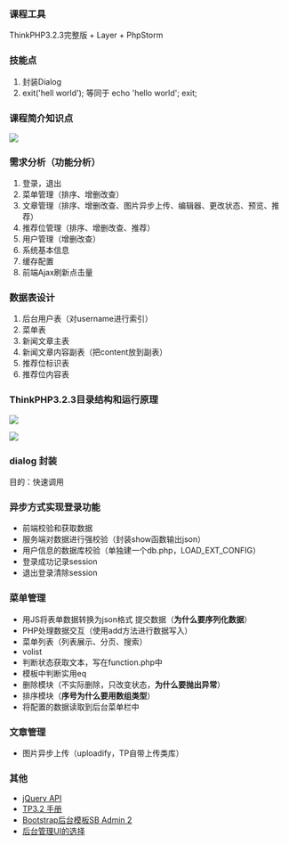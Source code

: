 ### 课程工具
ThinkPHP3.2.3完整版 + Layer + PhpStorm

### 技能点
1. 封装Dialog
2. exit('hell world'); 等同于 echo 'hello world'; exit;

### 课程简介知识点

![](http://oc6to49ug.bkt.clouddn.com/8811546e31d9a569f698a940b675ba9f.png)

### 需求分析（功能分析）
1. 登录，退出
2. 菜单管理（排序、增删改查）
3. 文章管理（排序、增删改查、图片异步上传、编辑器、更改状态、预览、推荐）
4. 推荐位管理（排序、增删改查、推荐）
5. 用户管理（增删改查）
6. 系统基本信息
7. 缓存配置
8. 前端Ajax刷新点击量

### 数据表设计
1. 后台用户表（对username进行索引）
2. 菜单表
3. 新闻文章主表
4. 新闻文章内容副表（把content放到副表）
5. 推荐位标识表
6. 推荐位内容表

### ThinkPHP3.2.3目录结构和运行原理
![](http://oc6to49ug.bkt.clouddn.com/9188a1c0aa30a2b35b2c0fd9f986f615.png)

![](http://oc6to49ug.bkt.clouddn.com/ce8516f4e6d5f39da95040d7f1878ce1.png)

### dialog 封装

目的：快速调用

### 异步方式实现登录功能
- 前端校验和获取数据
- 服务端对数据进行强校验（封装show函数输出json）
- 用户信息的数据库校验（单独建一个db.php，LOAD_EXT_CONFIG）
- 登录成功记录session
- 退出登录清除session

### 菜单管理
- 用JS将表单数据转换为json格式
提交数据（**为什么要序列化数据**）
- PHP处理数据交互（使用add方法进行数据写入）
- 菜单列表（列表展示、分页、搜索）
 - volist
 - 判断状态获取文本，写在function.php中
 - 模板中判断实用eq
- 删除模块（不实际删除，只改变状态，**为什么要抛出异常**）
- 排序模块（**序号为什么要用数组类型**）
- 将配置的数据读取到后台菜单栏中

### 文章管理
- 图片异步上传（uploadify，TP自带上传类库）

### 其他
- [jQuery API](http://jquery.cuishifeng.cn/)
- [TP3.2 手册](http://document.thinkphp.cn/manual_3_2.html)
- [Bootstrap后台模板SB Admin 2](https://startbootstrap.com/template-overviews/sb-admin-2/)
- [后台管理UI的选择](http://www.suchso.com/UIweb/houtai-ui.html)
